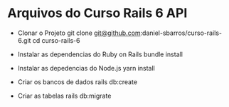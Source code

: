 # Arquivos do Curso Rails 6 API

* Clonar o Projeto
git clone git@github.com:daniel-sbarros/curso-rails-6.git
cd curso-rails-6

* Instalar as dependencias do Ruby on Rails
bundle install

* Instalar as depedencias do Node.js
yarn install

* Criar os bancos de dados
rails db:create

* Criar as tabelas
rails db:migrate